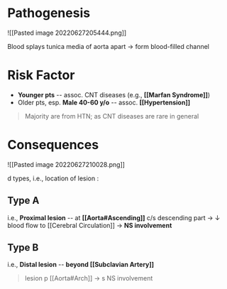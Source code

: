 # Pathogenesis

![[Pasted image 20220627205444.png]]

Blood splays tunica media of aorta apart → form blood-filled channel

# Risk Factor
- **Younger pts** -- assoc. CNT diseases (e.g., **[[Marfan Syndrome]]**)
- Older pts, esp. **Male 40-60 y/o** -- assoc. **[[Hypertension]]**

> Majority are from HTN; as CNT diseases are rare in general

# Consequences

![[Pasted image 20220627210028.png]]

d types, i.e., location of lesion :

## Type A
i.e., **Proximal lesion** -- at **[[Aorta#Ascending]]** c/s descending part → ↓ blood flow to [[Cerebral Circulation]] → **NS involvement**

## Type B
i.e., **Distal lesion** -- **beyond [[Subclavian Artery]]**
> lesion p [[Aorta#Arch]] → s NS involvement